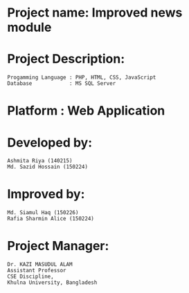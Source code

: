# Project name: Improved news module

# Project Description: 

	Progamming Language : PHP, HTML, CSS, JavaScript
	Database 			: MS SQL Server

# Platform : Web Application

# Developed by:

	Ashmita Riya (140215)
	Md. Sazid Hossain (150224)

# Improved by:

	Md. Siamul Haq (150226)
	Rafia Sharmin Alice (150224)

# Project Manager:

	Dr. KAZI MASUDUL ALAM
	Assistant Professor
	CSE Discipline,
	Khulna University, Bangladesh